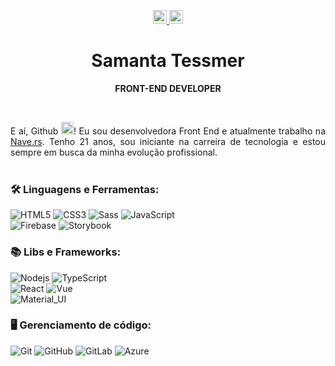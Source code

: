 <p align="center">
  <!-- Social media icons -->
  <a href="https://www.linkedin.com/in/brenda-samanta-r-tessmer-3992081b9/" title="Linkedin" target="_blank">
    <img src="https://img.shields.io/badge/-LinkedIn-blue?style=flat-square&logo=Linkedin&logoColor=white&link=https://www.linkedin.com/in/ffzanini" height="22" title="LinkedIn" />
  </a>
  
  <a href="mailto:brendah.samantah@gmail.com" title="Gmail">
    <img src="https://img.shields.io/badge/-Gmail-red?style=flat-square&logo=Gmail&logoColor=white&link=mailto:devffzanini@gmail.com" height="22" title="Gmail" />
  </a>
</p>


<!-- Title -->
<p align="center">
  <h1 align="center">Samanta Tessmer</h1>
  <p align="center"><b>FRONT-END DEVELOPER</b></p>
</p>
<br/>


<!-- Body -->
<p align="justify">
  E aí, Github <img src="https://media.giphy.com/media/hvRJCLFzcasrR4ia7z/giphy.gif" height="20px" width="20px"></a>! Eu sou desenvolvedora Front End e atualmente trabalho na <a href="https://nave.rs">Nave.rs</a>. Tenho 21 anos, sou iniciante na carreira de tecnologia e estou sempre em busca da minha evolução profissional.
  <br/>
  <br/>
</p>

### 🛠 Linguagens e Ferramentas:

![HTML5](https://img.shields.io/badge/-HTML5-black?style=flat-square&logo=html5)
![CSS3](https://img.shields.io/badge/-CSS3-black?style=flat-square&logo=css3&logoColor=blue)
![Sass](https://img.shields.io/badge/-Sass-black?style=flat-square&logo=sass)
![JavaScript](https://img.shields.io/badge/-JavaScript-black?style=flat-square&logo=javascript)
<br/>
![Firebase](https://img.shields.io/badge/-Firebase-black?style=flat-square&logo=firebase)
![Storybook](https://img.shields.io/badge/-Storybook-black?style=flat-square&logo=storybook)
<br/>

### 📚 Libs e Frameworks:
![Nodejs](https://img.shields.io/badge/-NodeJS-black?style=flat-square&logo=Node.js)
![TypeScript](https://img.shields.io/badge/-TypeScript-black?style=flat-square&logo=typescript)
<br>
![React](https://img.shields.io/badge/-ReactJS-black?style=flat-square&logo=react)
![Vue](https://img.shields.io/badge/-VueJS-black?style=flat-square&logo=vue.js)
<br>
![Material_UI](https://img.shields.io/badge/-Material_UI-black?style=flat-square&logo=mui)


### 🖥 Gerenciamento de código:
![Git](https://img.shields.io/badge/-Git-black?style=flat-square&logo=git)
![GitHub](https://img.shields.io/badge/-GitHub-black?style=flat-square&logo=github)
![GitLab](https://img.shields.io/badge/-GitLab-black?style=flat-square&logo=gitlab)
![Azure](https://img.shields.io/badge/Azure-%23000000.svg?style=flat-square&logo=microsoftazure&logoColor=white)
